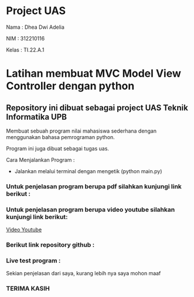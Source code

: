 # Project UAS

Nama : Dhea Dwi Adelia

NIM : 312210116

Kelas : TI.22.A.1

# Latihan membuat MVC Model View Controller dengan python

## Repository ini dibuat sebagai project UAS Teknik Informatika UPB

Membuat sebuah program nilai mahasiswa sederhana dengan menggunakan bahasa pemrograman python.

Program ini juga dibuat sebagai tugas uas.

Cara Menjalankan Program :

- Jalankan melalui terminal dengan mengetik (python main.py)

### Untuk penjelasan program berupa pdf silahkan kunjungi link berikut :



### Untuk penjelasan program berupa video youtube silahkan kunjungi link berikut:

[Video Youtube](https://youtu.be/ro6N_5AuPCo)

### Berikut link repository github :



### Live test program :



Sekian penjelasan dari saya, kurang lebih nya saya mohon maaf

### TERIMA KASIH
